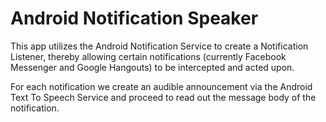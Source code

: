 # Android Notification Speaker

This app utilizes the Android Notification Service to create a Notification Listener, thereby allowing certain notifications (currently Facebook Messenger and Google Hangouts) to be intercepted and acted upon.

For each notification we create an audible announcement via the Android Text To Speech Service and proceed to read out the message body of the notification.
